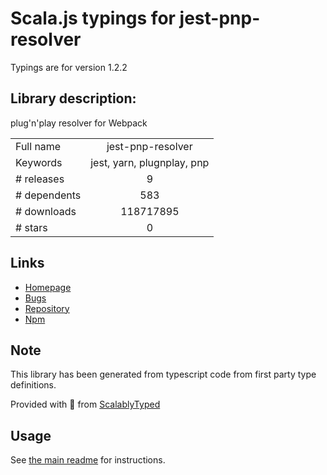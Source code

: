
# Scala.js typings for jest-pnp-resolver

Typings are for version 1.2.2

## Library description:
plug'n'play resolver for Webpack

|                    |                 |
| ------------------ | :-------------: |
| Full name          | jest-pnp-resolver |
| Keywords           | jest, yarn, plugnplay, pnp |
| # releases         | 9 |
| # dependents       | 583 |
| # downloads        | 118717895 |
| # stars            | 0 |

## Links
- [Homepage](https://github.com/arcanis/jest-pnp-resolver)
- [Bugs](https://github.com/arcanis/jest-pnp-resolver/issues)
- [Repository](https://github.com/arcanis/jest-pnp-resolver)
- [Npm](https://www.npmjs.com/package/jest-pnp-resolver)
    


## Note
This library has been generated from typescript code from first party type definitions.

Provided with :purple_heart: from [ScalablyTyped](https://github.com/oyvindberg/ScalablyTyped)

## Usage
See [the main readme](../../readme.md) for instructions.



